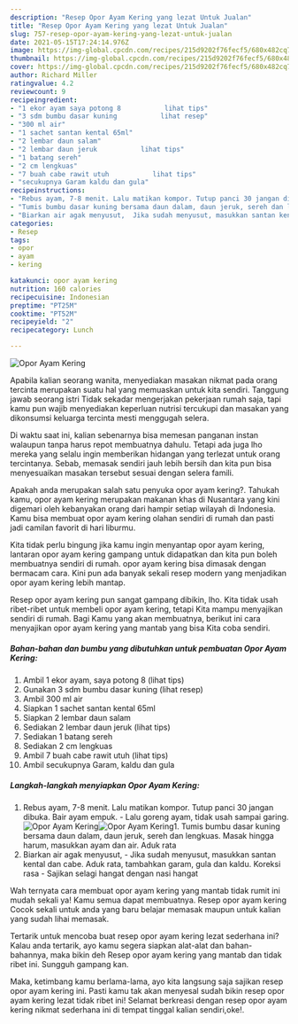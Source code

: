```yaml
---
description: "Resep Opor Ayam Kering yang lezat Untuk Jualan"
title: "Resep Opor Ayam Kering yang lezat Untuk Jualan"
slug: 757-resep-opor-ayam-kering-yang-lezat-untuk-jualan
date: 2021-05-15T17:24:14.976Z
image: https://img-global.cpcdn.com/recipes/215d9202f76fecf5/680x482cq70/opor-ayam-kering-foto-resep-utama.jpg
thumbnail: https://img-global.cpcdn.com/recipes/215d9202f76fecf5/680x482cq70/opor-ayam-kering-foto-resep-utama.jpg
cover: https://img-global.cpcdn.com/recipes/215d9202f76fecf5/680x482cq70/opor-ayam-kering-foto-resep-utama.jpg
author: Richard Miller
ratingvalue: 4.2
reviewcount: 9
recipeingredient:
- "1 ekor ayam saya potong 8           lihat tips"
- "3 sdm bumbu dasar kuning           lihat resep"
- "300 ml air"
- "1 sachet santan kental 65ml"
- "2 lembar daun salam"
- "2 lembar daun jeruk           lihat tips"
- "1 batang sereh"
- "2 cm lengkuas"
- "7 buah cabe rawit utuh           lihat tips"
- "secukupnya Garam kaldu dan gula"
recipeinstructions:
- "Rebus ayam, 7-8 menit. Lalu matikan kompor. Tutup panci 30 jangan dibuka. Bair ayam empuk.  Lalu goreng ayam, tidak usah sampai garing."
- "Tumis bumbu dasar kuning bersama daun dalam, daun jeruk, sereh dan lengkuas. Masak hingga harum, masukkan ayam dan air. Aduk rata"
- "Biarkan air agak menyusut,  Jika sudah menyusut, masukkan santan kental dan cabe. Aduk rata, tambahkan garam, gula dan kaldu. Koreksi rasa Sajikan selagi hangat dengan nasi hangat"
categories:
- Resep
tags:
- opor
- ayam
- kering

katakunci: opor ayam kering 
nutrition: 160 calories
recipecuisine: Indonesian
preptime: "PT25M"
cooktime: "PT52M"
recipeyield: "2"
recipecategory: Lunch

---
```



![Opor Ayam Kering](https://img-global.cpcdn.com/recipes/215d9202f76fecf5/680x482cq70/opor-ayam-kering-foto-resep-utama.jpg)

Apabila kalian seorang wanita, menyediakan masakan nikmat pada orang tercinta merupakan suatu hal yang memuaskan untuk kita sendiri. Tanggung jawab seorang istri Tidak sekadar mengerjakan pekerjaan rumah saja, tapi kamu pun wajib menyediakan keperluan nutrisi tercukupi dan masakan yang dikonsumsi keluarga tercinta mesti menggugah selera.

Di waktu  saat ini, kalian sebenarnya bisa memesan panganan instan walaupun tanpa harus repot membuatnya dahulu. Tetapi ada juga lho mereka yang selalu ingin memberikan hidangan yang terlezat untuk orang tercintanya. Sebab, memasak sendiri jauh lebih bersih dan kita pun bisa menyesuaikan masakan tersebut sesuai dengan selera famili. 



Apakah anda merupakan salah satu penyuka opor ayam kering?. Tahukah kamu, opor ayam kering merupakan makanan khas di Nusantara yang kini digemari oleh kebanyakan orang dari hampir setiap wilayah di Indonesia. Kamu bisa membuat opor ayam kering olahan sendiri di rumah dan pasti jadi camilan favorit di hari liburmu.

Kita tidak perlu bingung jika kamu ingin menyantap opor ayam kering, lantaran opor ayam kering gampang untuk didapatkan dan kita pun boleh membuatnya sendiri di rumah. opor ayam kering bisa dimasak dengan bermacam cara. Kini pun ada banyak sekali resep modern yang menjadikan opor ayam kering lebih mantap.

Resep opor ayam kering pun sangat gampang dibikin, lho. Kita tidak usah ribet-ribet untuk membeli opor ayam kering, tetapi Kita mampu menyajikan sendiri di rumah. Bagi Kamu yang akan membuatnya, berikut ini cara menyajikan opor ayam kering yang mantab yang bisa Kita coba sendiri.

<!--inarticleads1-->

##### Bahan-bahan dan bumbu yang dibutuhkan untuk pembuatan Opor Ayam Kering:

1. Ambil 1 ekor ayam, saya potong 8           (lihat tips)
1. Gunakan 3 sdm bumbu dasar kuning           (lihat resep)
1. Ambil 300 ml air
1. Siapkan 1 sachet santan kental 65ml
1. Siapkan 2 lembar daun salam
1. Sediakan 2 lembar daun jeruk           (lihat tips)
1. Sediakan 1 batang sereh
1. Sediakan 2 cm lengkuas
1. Ambil 7 buah cabe rawit utuh           (lihat tips)
1. Ambil secukupnya Garam, kaldu dan gula




<!--inarticleads2-->

##### Langkah-langkah menyiapkan Opor Ayam Kering:

1. Rebus ayam, 7-8 menit. Lalu matikan kompor. Tutup panci 30 jangan dibuka. Bair ayam empuk.  - Lalu goreng ayam, tidak usah sampai garing.
<img src="https://img-global.cpcdn.com/steps/98c1ba74f719cd44/160x128cq70/opor-ayam-kering-langkah-memasak-1-foto.jpg" alt="Opor Ayam Kering"><img src="https://img-global.cpcdn.com/steps/eb614168a6d32064/160x128cq70/opor-ayam-kering-langkah-memasak-1-foto.jpg" alt="Opor Ayam Kering">1. Tumis bumbu dasar kuning bersama daun dalam, daun jeruk, sereh dan lengkuas. Masak hingga harum, masukkan ayam dan air. Aduk rata
1. Biarkan air agak menyusut,  - Jika sudah menyusut, masukkan santan kental dan cabe. Aduk rata, tambahkan garam, gula dan kaldu. Koreksi rasa - Sajikan selagi hangat dengan nasi hangat




Wah ternyata cara membuat opor ayam kering yang mantab tidak rumit ini mudah sekali ya! Kamu semua dapat membuatnya. Resep opor ayam kering Cocok sekali untuk anda yang baru belajar memasak maupun untuk kalian yang sudah lihai memasak.

Tertarik untuk mencoba buat resep opor ayam kering lezat sederhana ini? Kalau anda tertarik, ayo kamu segera siapkan alat-alat dan bahan-bahannya, maka bikin deh Resep opor ayam kering yang mantab dan tidak ribet ini. Sungguh gampang kan. 

Maka, ketimbang kamu berlama-lama, ayo kita langsung saja sajikan resep opor ayam kering ini. Pasti kamu tak akan menyesal sudah bikin resep opor ayam kering lezat tidak ribet ini! Selamat berkreasi dengan resep opor ayam kering nikmat sederhana ini di tempat tinggal kalian sendiri,oke!.

